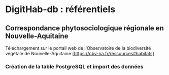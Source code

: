 # DigitHab-db : référentiels

## Correspondance phytosociologique régionale en Nouvelle-Aquitaine

Téléchargement sur le portail web de l'Observatoire de la biodiversité végétale de Nouvelle-Aquitaine [https://obv-na.fr/ressources#habitats]

### Création de la table PostgreSQL et import des données
